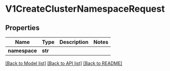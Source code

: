 # V1CreateClusterNamespaceRequest

## Properties
Name | Type | Description | Notes
------------ | ------------- | ------------- | -------------
**namespace** | **str** |  | 

[[Back to Model list]](../vela-client/README.md#documentation-for-models) [[Back to API list]](../vela-client/README.md#documentation-for-api-endpoints) [[Back to README]](../vela-client/README.md)

